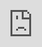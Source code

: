 ```yaml
---
layout: post
date:   2023-04-30
image: "/conflict_urbanism_sp2023/images/The-Destruction-of-Ukrainian-Cultural-Heritage/Thumnail.jpeg"
title:  "The Destruction of Ukrainian Cultural Heritage"
author: "Anna Kim, Maria Berger and Verena Krappitz"
---
```

#### Investigation

With Ukraine at the forefront of the international geopolitical discourse, our team has committed to investigate the continued conflict, examining more closely on how the Russian invasion has  systematically targeted Ukrainian history, culture and identity.

It has meticulously destroyed hundreds of Ukrainian cultural heritage sites - to its museums, monuments, places of religious and spiritual worship, libraries, and buildings of historical and/or artistic interest. These cultural artifacts - manifested through art, literature, music, dance, religion, and other forms - archive a people’s beliefs, customs, mythology, knowledge, traditions, and perspectives on the past, present, and future. As Robert Behavn said in his book, [The Destruction of Memory](https://press.uchicago.edu/ucp/books/book/distributed/D/bo23422821.html), *“every nation legitimizes its existence through its creativity - when evidence of this creativity is suppressed, piece by piece, the very identity of a nation is gradually lost.”* The continual destruction of Ukraine is a colonialist strategy embraced by Russian President Vladimir Putin who has vehemently denied Ukraine’s legitimacy as a sovereign nation, even stating that a distinct Ukrainian history, language and culture “do not exist”. Our project aims to validate Ukrainian culture and communicate the narrative of how it is being fought on the front lines of the brutal war through forensic and visual investigative work.

![Overview of verified destructed heritage on 2023-03-03](/conflict_urbanism_sp2023/images/The-Destruction-of-Ukrainian-Cultural-Heritage/Ukraine-Key-Map.jpg)
###### *Overview of verified destructed heritage on 2023-03-03*

#### Hague Convention for the Protection of Cultural Property in the Event of Armed Conflict

Directed attacks on cultural heritage sites – whether it’s collateral damage to the exigencies of war or deliberate acts - is deeply rooted in world's history. Patterns of the targeted destruction of cultural properties highlights the particular vulnerable position these sites are often placed under in times of war. The pain and loss that is inflicted upon humankind in armed conflict, nonetheless, will always take precedence over the preservation of cultural property, but growing sentiments within the international community during the twentieth century signaled an increased desire to safeguard these sites through the enactment of international laws and policy. And despite attempts by organizations and local governments to mitigate these effects with the implementation of treaties calling for their protection, the destruction and loss of properties of cultural significance remains a pervasive feature of war. These responsibilities led to the establishment of the 1954 Hague Convention for the Protection of Cultural Property in the Event of Armed Conflict. 

**The 1954 Hague Convention defines ‘cultural property’ in Article 1 as:**
  - *movable or immovable property of great importance to the cultural heritage of every people, such as monuments of architecture, art or history, whether religious or secular; archaeological sites; groups of buildings which, as a whole, are of historical or artistic interest; works of art; manuscripts, books and other objects of artistic, historical or archaeological interest; as well as scientific collections and important collections of books or archives or of reproductions of the property defined above;*
  - *buildings whose main and effective purpose is to preserve or exhibit the movable cultural property defined in sub-paragraph (a) such as museums, large libraries and depositories of archives, and refuges intended to shelter, in the event of armed conflict, the movable cultural property defined in sub-paragraph (a);*
  - *centers containing a large amount of cultural propertyas defined in the sub-paragraphs (a) and (b), to be known as 'centers containing monuments'*


Embedded within the multilateral treaty are strategies on the marking and protection of cultural properties with a distinctive emblem in “the form of a shield, pointed below, persaltire blue and white (a shield consisting of a royal-blue square, one of the angles of which forms the point of the shield, and of a royal-blue triangle above the square, the space on either side being taken up by a white triangle).”

![Emblem of UNESCO and the Blue Shield](/conflict_urbanism_sp2023/images/The-Destruction-of-Ukrainian-Cultural-Heritage/Unesco-logo.png)
###### *Emblem of UNESCO and the Blue Shield*

Implemented as an advisory board to UNESCO, [Blue Shield International](https://theblueshield.org/),often referred to as the cultural equivalent of the Red Cross is a universal network that aims to safeguard properties of cultural heritage worthy of special protection in the event of armed conflict. The cultural emblem [delineated in the Hague Convention] prominently marked at these cultural monuments were enacted as part of a number of international legal initiatives to prevent any damage, but their identification has enabled combatants to more readily identify and target these sites.

#### Methodology

As the Russian-Ukrainian war enters into its second year, UNESCO has verified damage to over 250 sites with cultural significance in Ukraine, but some researchers estimate the damage could surpass 1,600. Much of the destruction has been inflicted on religious and sacred places, [representing over 50% of the confirmed cases] but has extended to libraries, museums, monuments, and theaters.
The [original dataset](https://www.unesco.org/en/articles/damaged-cultural-sites-ukraine-verified-unesco) published by UNESCO provided the groundwork of our research. Building upon their preliminary damage assessment using comparative methods of satellite imagery and photographs and videos from social media, we added the following attributes:

Site Name | Region | Address | City | Latitude | Longitude | Typology |
Date of Construction | Date of Destruction | Weapon Used | Website | Sources

###### Suplemented Data Set
<div class="iframe-column"><iframe src="https://docs.google.com/spreadsheets/d/e/2PACX-1vRnaIcPHz9DCP9k_6u41PbKt1S-yzJw9CwUYiWKEcjTBC5lwbw90FlUf20pKj3UF0nwjrEgvRr2co89/pubhtml" style="position:absolute;top:0;left:0;width:100%;height:100%;" frameborder="0"></iframe></div>

###### Download the full dataset [here](https://docs.google.com/spreadsheets/d/16StISzzJD2FGsbwBaLa6dWbJICz9ikyvWeWc_ZCzJBI/edit#gid=0).


Since the start of the Russian invasion of Ukraine, UNESCO has been conducting damage assessments for ‘cultural properties’ by cross-checking the reported incidents with [geospatial analysis](https://unosat.org/products/) provided by [UNOSAT](https://unosat.org/). Organizations and/or local governments can request [reports](https://reliefweb.int/map/ukraine/unosat-damage-assessment-overview-map-livoberezhnyi-district-mariupol-city-imagery) from UNOSAT to assess damage. In 2022, the emergency mapping service was activated 72 times.


![Diagram of the Verification Process according to UNESCO ](/conflict_urbanism_sp2023/images/The-Destruction-of-Ukrainian-Cultural-Heritage/233004-Verification-Diagram.png)
###### *Diagram of the Verification Process according to UNESCO*

![Legend](/conflict_urbanism_sp2023/images/The-Destruction-of-Ukrainian-Cultural-Heritage/Legend.png)
<div class="iframe-column"><iframe src="https://verenakrappitz.github.io/ukraine-heritage-mapping/#6/49.131/31.937" style="position:absolute;top:0;left:0;width:100%;height:100%;" frameborder="0"></iframe></div>


#### Perspective

This project aims to respectfully archive these places of memory through the collection of evidence and documentation surrounding the extent of damage inflicted on these cultural monuments.[This dataset](https://docs.google.com/spreadsheets/d/e/2PACX-1vRnaIcPHz9DCP9k_6u41PbKt1S-yzJw9CwUYiWKEcjTBC5lwbw90FlUf20pKj3UF0nwjrEgvRr2co89/pubhtml) has been compiled for the intention of the public’s participation towards augmenting, gathering and investigating continual cultural destruction occurring in Ukraine.

**For any questions, please contact:**
- mkb2192@columbia.edu
- vk2498@columbia.edu
- nk2912@columbia.edu


**Bibliography**
- Beven, Robert, "The Destruction of Memory", 2016, p 131
- Farago, Jason, et al. “A Culture in the Cross Hairs.” The New York Times, The New York Times, 20 Dec. 2022, https://www.nytimes.com/interactive/2022/12/19/arts/design/ukraine-cultural-heritage-war-impacts.html
- “Postcards from Ukraine.” Ukrainian Institute, https://ui.org.ua/en/postcards-en/. 
- The Blue Shield.org, , accessed 28 March 2023,https://theblueshield.org/defining-cultural-heritage-and-cultural-property/

**Datasets**
- UNESCO, Damaged Cultural Sites in Ukraine Verified by UNESCO, The United Nations Educational, Scientific and Cultural Organization , 22 February 2023. https://www.unesco.org/en/articles/damaged-cultural-sites-ukraine-verified-unesco 
- Google Satellite, URL:http://mt0.google.com/vt/lyrs=s&hl=en&x={x}&y={y}&z={z}; 2019

